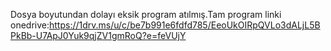 Dosya boyutundan dolayı eksik program atılmış.Tam program linki onedrive:https://1drv.ms/u/c/be7b991e6fdfd785/EeoUkOIRpQVLo3dALjL5BPkBb-U7ApJ0Yuk9qjZV1gmRoQ?e=feVUjY
